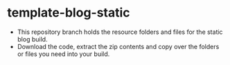 # template-blog-static

- This repository branch holds the resource folders and files for the static blog build. </br>
- Download the code, extract the zip contents and copy over the folders or files you need into your build.
